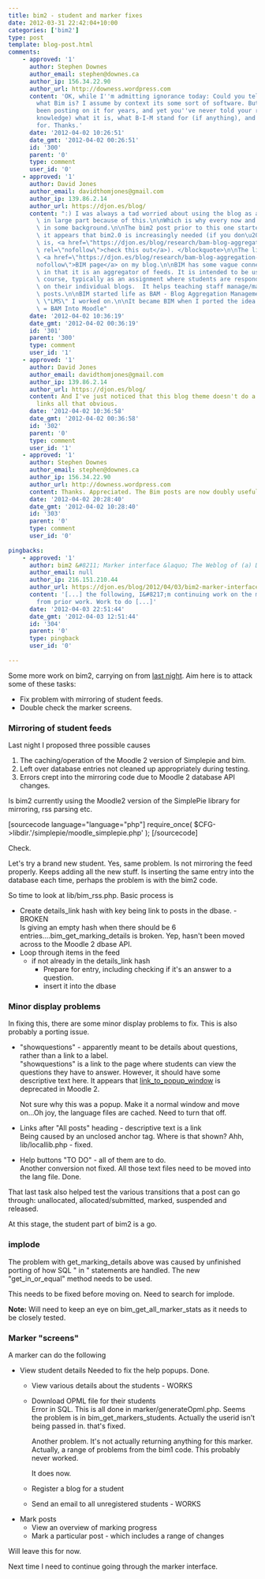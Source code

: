 ```yaml
---
title: bim2 - student and marker fixes
date: 2012-03-31 22:42:04+10:00
categories: ['bim2']
type: post
template: blog-post.html
comments:
    - approved: '1'
      author: Stephen Downes
      author_email: stephen@downes.ca
      author_ip: 156.34.22.90
      author_url: http://downess.wordpress.com
      content: 'OK, while I''m admitting ignorance today: Could you tell your readers
        what Bim is? I assume by context its some sort of software. But what is it? You''ve
        been posting on it for years, and yet you''ve never told your readers (to myt
        knowledge) what it is, what B-I-M stand for (if anything), and what it''s used
        for. Thanks.'
      date: '2012-04-02 10:26:51'
      date_gmt: '2012-04-02 00:26:51'
      id: '300'
      parent: '0'
      type: comment
      user_id: '0'
    - approved: '1'
      author: David Jones
      author_email: davidthomjones@gmail.com
      author_ip: 139.86.2.14
      author_url: https://djon.es/blog/
      content: ":) I was always a tad worried about using the blog as a development diary,\
        \ in large part because of this.\n\nWhich is why every now and then I do throw\
        \ in some background.\n\nThe bim2 post prior to this one started with\n<blockquote>So\
        \ it appears that bim2.0 is increasingly needed (if you don\u2019t know what bim\
        \ is, <a href=\"https://djon.es/blog/research/bam-blog-aggregation-management/\"\
        \ rel=\"nofollow\">check this out</a>). </blockquote>\n\nThe link goes to the\
        \ <a href=\"https://djon.es/blog/research/bam-blog-aggregation-management/\" rel=\"\
        nofollow\">BIM page</a> on my blog.\n\nBIM has some vague connection with gRSShopper\
        \ in that it is an aggregator of feeds. It is intended to be used within a Moodle\
        \ course, typically as an assignment where students are responding to activities/tasks\
        \ on their individual blogs.  It helps teaching staff manage/mark/track student\
        \ posts.\n\nBIM started life as BAM - Blog Aggregation Management - in the home-grown\
        \ \"LMS\" I worked on.\n\nIt became BIM when I ported the idea to Moodle.  BIM\
        \ = BAM Into Moodle"
      date: '2012-04-02 10:36:19'
      date_gmt: '2012-04-02 00:36:19'
      id: '301'
      parent: '300'
      type: comment
      user_id: '1'
    - approved: '1'
      author: David Jones
      author_email: davidthomjones@gmail.com
      author_ip: 139.86.2.14
      author_url: https://djon.es/blog/
      content: And I've just noticed that this blog theme doesn't do a great job of making
        links all that obvious.
      date: '2012-04-02 10:36:58'
      date_gmt: '2012-04-02 00:36:58'
      id: '302'
      parent: '0'
      type: comment
      user_id: '1'
    - approved: '1'
      author: Stephen Downes
      author_email: stephen@downes.ca
      author_ip: 156.34.22.90
      author_url: http://downess.wordpress.com
      content: Thanks. Appreciated. The Bim posts are now doubly useful to me.
      date: '2012-04-02 20:28:40'
      date_gmt: '2012-04-02 10:28:40'
      id: '303'
      parent: '0'
      type: comment
      user_id: '0'
    
pingbacks:
    - approved: '1'
      author: bim2 &#8211; Marker interface &laquo; The Weblog of (a) David Jones
      author_email: null
      author_ip: 216.151.210.44
      author_url: https://djon.es/blog/2012/04/03/bim2-marker-interface/
      content: '[...] the following, I&#8217;m continuing work on the marker interface
        from prior work. Work to do [...]'
      date: '2012-04-03 22:51:44'
      date_gmt: '2012-04-03 12:51:44'
      id: '304'
      parent: '0'
      type: pingback
      user_id: '0'
    
---
```

Some more work on bim2, carrying on from [last night](/blog2/2012/03/30/bim2-status-check-and-whats-next/). Aim here is to attack some of these tasks:

- Fix problem with mirroring of student feeds.
- Double check the marker screens.

### Mirroring of student feeds

Last night I proposed three possible causes

1. The caching/operation of the Moodle 2 version of Simplepie and bim.
2. Left over database entries not cleaned up appropriately during testing.
3. Errors crept into the mirroring code due to Moodle 2 database API changes.

Is bim2 currently using the Moodle2 version of the SimplePie library for mirroring, rss parsing etc.

\[sourcecode language="language="php"\] require\_once( $CFG->libdir.'/simplepie/moodle\_simplepie.php' ); \[/sourcecode\]

Check.

Let's try a brand new student. Yes, same problem. Is not mirroring the feed properly. Keeps adding all the new stuff. Is inserting the same entry into the database each time, perhaps the problem is with the bim2 code.

So time to look at lib/bim\_rss.php. Basic process is

- Create details\_link hash with key being link to posts in the dbase. - BROKEN  
    Is giving an empty hash when there should be 6 entries....bim\_get\_marking\_details is broken. Yep, hasn't been moved across to the Moodle 2 dbase API.
- Loop through items in the feed
    - if not already in the details\_link hash
        - Prepare for entry, including checking if it's an answer to a question.
        - insert it into the dbase

### Minor display problems

In fixing this, there are some minor display problems to fix. This is also probably a porting issue.

- "showquestions" - apparently meant to be details about questions, rather than a link to a label.  
    "showquestions" is a link to the page where students can view the questions they have to answer. However, it should have some descriptive text here. It appears that [link\_to\_popup\_window](http://docs.moodle.org/dev/Deprecated_functions_in_2.0#link_to_popup_window_.280.29) is deprecated in Moodle 2.
    
    Not sure why this was a popup. Make it a normal window and move on...Oh joy, the language files are cached. Need to turn that off.
    
- Links after "All posts" heading - descriptive text is a link  
    Being caused by an unclosed anchor tag. Where is that shown? Ahh, lib/locallib.php - fixed.
- Help buttons "TO DO" - all of them are to do.  
    Another conversion not fixed. All those text files need to be moved into the lang file. Done.

That last task also helped test the various transitions that a post can go through: unallocated, allocated/submitted, marked, suspended and released.

At this stage, the student part of bim2 is a go.

### implode

The problem with get\_marking\_details above was caused by unfinished porting of how SQL " in " statements are handled. The new "get\_in\_or\_equal" method needs to be used.

This needs to be fixed before moving on. Need to search for implode.

**Note:** Will need to keep an eye on bim\_get\_all\_marker\_stats as it needs to be closely tested.

### Marker "screens"

A marker can do the following

- View student details Needed to fix the help popups. Done.
    - View various details about the students - WORKS
    - Download OPML file for their students  
        Error in SQL. This is all done in marker/generateOpml.php. Seems the problem is in bim\_get\_markers\_students. Actually the userid isn't being passed in. that's fixed.
        
        Another problem. It's not actually returning anything for this marker. Actually, a range of problems from the bim1 code. This probably never worked.
        
        It does now.
        
    - Register a blog for a student
    - Send an email to all unregistered students - WORKS
- Mark posts
    - View an overview of marking progress
    - Mark a particular post - which includes a range of changes

Will leave this for now.

Next time I need to continue going through the marker interface.